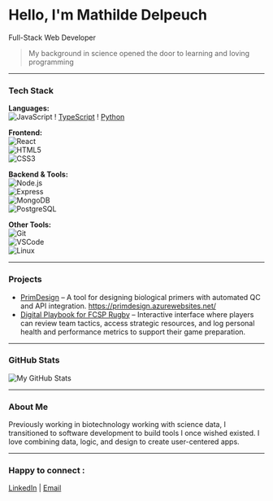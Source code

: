 # Hello, I'm Mathilde Delpeuch

Full-Stack Web Developer

> My background in science opened the door to learning and loving programming

---

### Tech Stack

**Languages:**  
![JavaScript](https://img.shields.io/badge/-JavaScript-F7DF1E?style=flat&logo=javascript&logoColor=000) ! [TypeScript](https://img.shields.io/badge/-TypeScript-3178C6?style=flat&logo=typescript&logoColor=fff) ! [Python](https://img.shields.io/badge/-Python-3776AB?style=flat&logo=python&logoColor=fff)

**Frontend:**  
![React](https://img.shields.io/badge/-React-61DAFB?style=flat&logo=react&logoColor=000)  
![HTML5](https://img.shields.io/badge/-HTML5-E34F26?style=flat&logo=html5&logoColor=fff)  
![CSS3](https://img.shields.io/badge/-CSS3-1572B6?style=flat&logo=css3&logoColor=fff)

**Backend & Tools:**  
![Node.js](https://img.shields.io/badge/-Node.js-339933?style=flat&logo=nodedotjs&logoColor=fff)  
![Express](https://img.shields.io/badge/-Express-000?style=flat&logo=express&logoColor=fff)  
![MongoDB](https://img.shields.io/badge/-MongoDB-47A248?style=flat&logo=mongodb&logoColor=fff)  
![PostgreSQL](https://img.shields.io/badge/-PostgreSQL-4169E1?style=flat&logo=postgresql&logoColor=fff)

**Other Tools:**  
![Git](https://img.shields.io/badge/-Git-F05032?style=flat&logo=git&logoColor=fff)  
![VSCode](https://img.shields.io/badge/-VSCode-007ACC?style=flat&logo=visualstudiocode&logoColor=fff)  
![Linux](https://img.shields.io/badge/-Linux-FCC624?style=flat&logo=linux&logoColor=000)

---

### Projects

- [PrimDesign](https://github.com/matdelp/primer-designer) – A tool for designing biological primers with automated QC and API integration. https://primdesign.azurewebsites.net/
- [Digital Playbook for FCSP Rugby](https://[github.com/Wushen42/fcsp-rugby) – Interactive interface where players can review team tactics, access strategic resources, and log personal health and performance metrics to support their game preparation.

---

### GitHub Stats

![My GitHub Stats](https://github-readme-stats.vercel.app/api?username=yourusername&show_icons=true&theme=radical)

---

### About Me

Previously working in biotechnology working with science data, I transitioned to software development to build tools I once wished existed. I love combining data, logic, and design to create user-centered apps.

---

### Happy to connect :

[LinkedIn](https://www.linkedin.com/in/mathilde-delpeuch/) | [Email](mailto:mathilde.delpeuch@gmail.com)
